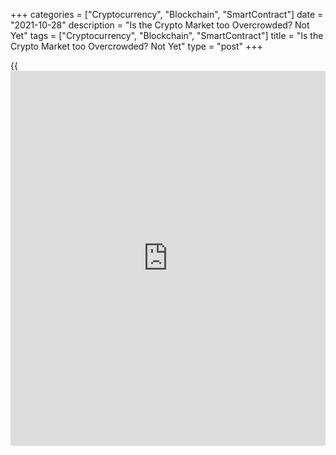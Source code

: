 +++
categories = ["Cryptocurrency", "Blockchain", "SmartContract"]
date = "2021-10-28"
description = "Is the Crypto Market too Overcrowded? Not Yet"
tags = ["Cryptocurrency", "Blockchain", "SmartContract"]
title = "Is the Crypto Market too Overcrowded? Not Yet"
type = "post"
+++

{{<iframe id="large-banner" src="https://www.bounty.group/#slide=5.0" width="100%" height="600" scrolling="no" style="border: 0px solid rgb(216, 221, 230); border-radius: 3px;">}}

The cryptocurrency market moved into a correction phase after Bitcoin’s
dip. From the US session until the beginning of active trading in
Europe, the first cryptocurrency steadily traded below $60K but jumped
above this round level from the start of the European session.
Nevertheless, for the week, the coin is losing almost 10%. If we are
seeing a local bottom now, the [news](https://www.letsplayfx.com/blog/forex-news-website/) is good enough.

![Is the Crypto Market too Overcrowded? Not Yet][1]

Some believe what is happening is a quick balancing process and
preparation before the push for new highs. Others think it’s the
beginning of a broader correction that will take BTC to $45K-$50K. In
case Bitcoin falls to these lows, both these optimists and pessimists
will buy.

Ethereum’s [blockchain](https://www.letsplayfx.com/blog/trade-forex-with-bitcoin/) has received another update, and although the
final phases of the roadmap are still a long way off, it is always seen
positively by crypto market participants. Despite the retreat from the
highs, the second cryptocurrency is holding above $4K.

![Is the Crypto Market too Overcrowded? Not Yet][2]

Total cryptocurrency capitalisation is $2.5 trillion, near historic
highs. Bitcoin’s dominance index is at a comfortable value of about
44.5%, reflecting the broad demand across the crypto market.

The Crypto Fear & Greed Index has surrendered ground recently but
remains firmly in “greed” mode. The RSI for BTCUSD on the [daily](https://www.fintecher.org/2020/03/03/forex-trading-daily-strategy/) chart is
retreating further from the overbought area. Both indicators point to a
widening space for further Bitcoin growth.

Several altcoins stood out firmly and are now at the centre of the [news](https://www.letsplayfx.com/blog/forex-news-website/)
agenda. We are talking about the confrontation between the two meme
tokens, Dogecoin and Shiba Inu. At one point, SHIBA INU’s capitalisation
exceeded $50 billion, pushing XRP out of 7th place on CoinMarketCap. Of
course, such episodes of growth are followed by a correction.
Nevertheless, the situation is quite remarkable. The community considers
SHIBA INU to be the “killer” of Dogecoin. But the crypto market space is
quite enough for these two projects to coexist in harmony, with
speculators switching from one to the other.

![Is the Crypto Market too Overcrowded? Not Yet][3]

Another bright hero of the last few days was a 1inch token, which at
some point jumped in price by 100% within a day. The coin got help from
such fundamental factors as listing on the Upbit exchange and increased
user activity.

As before, the crypto market continues to generate lightning-fast
success stories attracting more [investor](https://www.fintechee.com/tutorial-for-forex-trading/investor-mode/)s to the sector, hoping to make
quick and big money. Crypto casinos continue to work and win. Before the
end of the year, we may see a new episode of ups and downs in the
sector, and it looks like a new Bitcoin price high will cause an
explosive demand for digital assets.

_Source:[FXPro][4]_

   1. /files/downloads/0/6/3/06314d09c8c16a3e77d4ed63da50368f_dae02348104f425aa1e919b610f08a62.png
   2. /files/downloads/5/8/f/58f0174b5884e52c7183b6d6a4695e68_22c9c6cbf6b44d24bcac4479af7db44e.png
   3. /files/downloads/8/f/d/8fd017b1cad47af8fe7b341c140b3b0f_0810986daa77b69b1754390135382ad7.png
   4. /geturl/index/7d65c68e73ff8cd7885bdc46c4c5d07cb7fd12c8/